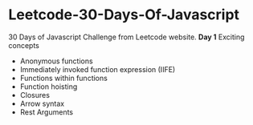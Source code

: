 # Leetcode-30-Days-Of-Javascript
30 Days of Javascript Challenge from Leetcode website.
**Day 1**
Exciting concepts
- Anonymous functions
- Immediately invoked function expression (IIFE)
- Functions within functions
- Function hoisting
- Closures
- Arrow syntax
- Rest Arguments

